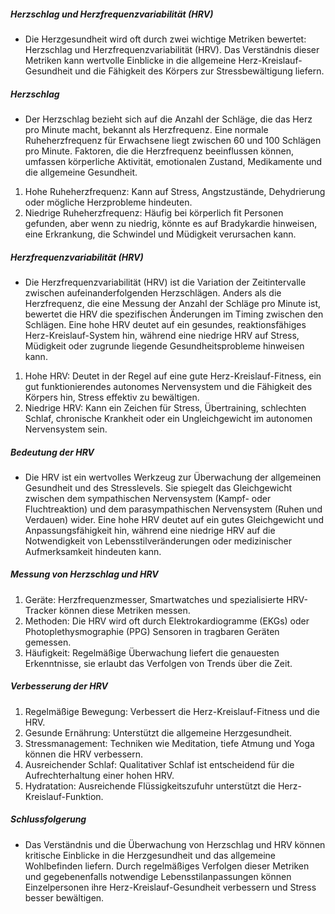##### Herzschlag und Herzfrequenzvariabilität (HRV)
* Die Herzgesundheit wird oft durch zwei wichtige Metriken bewertet: Herzschlag und Herzfrequenzvariabilität (HRV). Das Verständnis dieser Metriken kann wertvolle Einblicke in die allgemeine Herz-Kreislauf-Gesundheit und die Fähigkeit des Körpers zur Stressbewältigung liefern.

##### Herzschlag
* Der Herzschlag bezieht sich auf die Anzahl der Schläge, die das Herz pro Minute macht, bekannt als Herzfrequenz. Eine normale Ruheherzfrequenz für Erwachsene liegt zwischen 60 und 100 Schlägen pro Minute. Faktoren, die die Herzfrequenz beeinflussen können, umfassen körperliche Aktivität, emotionalen Zustand, Medikamente und die allgemeine Gesundheit.

1. Hohe Ruheherzfrequenz: Kann auf Stress, Angstzustände, Dehydrierung oder mögliche Herzprobleme hindeuten.
2. Niedrige Ruheherzfrequenz: Häufig bei körperlich fit Personen gefunden, aber wenn zu niedrig, könnte es auf Bradykardie hinweisen, eine Erkrankung, die Schwindel und Müdigkeit verursachen kann.
##### Herzfrequenzvariabilität (HRV)
* Die Herzfrequenzvariabilität (HRV) ist die Variation der Zeitintervalle zwischen aufeinanderfolgenden Herzschlägen. Anders als die Herzfrequenz, die eine Messung der Anzahl der Schläge pro Minute ist, bewertet die HRV die spezifischen Änderungen im Timing zwischen den Schlägen. Eine hohe HRV deutet auf ein gesundes, reaktionsfähiges Herz-Kreislauf-System hin, während eine niedrige HRV auf Stress, Müdigkeit oder zugrunde liegende Gesundheitsprobleme hinweisen kann.

1. Hohe HRV: Deutet in der Regel auf eine gute Herz-Kreislauf-Fitness, ein gut funktionierendes autonomes Nervensystem und die Fähigkeit des Körpers hin, Stress effektiv zu bewältigen.
2. Niedrige HRV: Kann ein Zeichen für Stress, Übertraining, schlechten Schlaf, chronische Krankheit oder ein Ungleichgewicht im autonomen Nervensystem sein.
##### Bedeutung der HRV
* Die HRV ist ein wertvolles Werkzeug zur Überwachung der allgemeinen Gesundheit und des Stresslevels. Sie spiegelt das Gleichgewicht zwischen dem sympathischen Nervensystem (Kampf- oder Fluchtreaktion) und dem parasympathischen Nervensystem (Ruhen und Verdauen) wider. Eine hohe HRV deutet auf ein gutes Gleichgewicht und Anpassungsfähigkeit hin, während eine niedrige HRV auf die Notwendigkeit von Lebensstilveränderungen oder medizinischer Aufmerksamkeit hindeuten kann.

##### Messung von Herzschlag und HRV
1. Geräte: Herzfrequenzmesser, Smartwatches und spezialisierte HRV-Tracker können diese Metriken messen.
2. Methoden: Die HRV wird oft durch Elektrokardiogramme (EKGs) oder Photoplethysmographie (PPG) Sensoren in tragbaren Geräten gemessen.
3. Häufigkeit: Regelmäßige Überwachung liefert die genauesten Erkenntnisse, sie erlaubt das Verfolgen von Trends über die Zeit.
##### Verbesserung der HRV
1. Regelmäßige Bewegung: Verbessert die Herz-Kreislauf-Fitness und die HRV.
2. Gesunde Ernährung: Unterstützt die allgemeine Herzgesundheit.
3. Stressmanagement: Techniken wie Meditation, tiefe Atmung und Yoga können die HRV verbessern.
4. Ausreichender Schlaf: Qualitativer Schlaf ist entscheidend für die Aufrechterhaltung einer hohen HRV.
5. Hydratation: Ausreichende Flüssigkeitszufuhr unterstützt die Herz-Kreislauf-Funktion.
##### Schlussfolgerung
* Das Verständnis und die Überwachung von Herzschlag und HRV können kritische Einblicke in die Herzgesundheit und das allgemeine Wohlbefinden liefern. Durch regelmäßiges Verfolgen dieser Metriken und gegebenenfalls notwendige Lebensstilanpassungen können Einzelpersonen ihre Herz-Kreislauf-Gesundheit verbessern und Stress besser bewältigen.